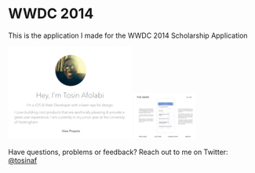 WWDC 2014 
======

This is the application I made for the WWDC 2014 Scholarship Application

<img src="https://raw.githubusercontent.com/TosinAF/WWDC-2014/master/Screenshots/HomeView.png" height="50%" width="50%" />
<img src="https://raw.githubusercontent.com/TosinAF/WWDC-2014/master/Screenshots/ProjectView.png" height="25%" width="25%" />

Have questions, problems or feedback? Reach out to me on Twitter: [@tosinaf](https://twitter.com/tosinaf)